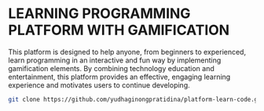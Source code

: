 # LEARNING PROGRAMMING PLATFORM WITH GAMIFICATION

This platform is designed to help anyone, from beginners to experienced, learn programming in an interactive and fun way by implementing gamification elements. By combining technology education and entertainment, this platform provides an effective, engaging learning experience and motivates users to continue developing.

```bash
git clone https://github.com/yudhaginongpratidina/platform-learn-code.git
```
